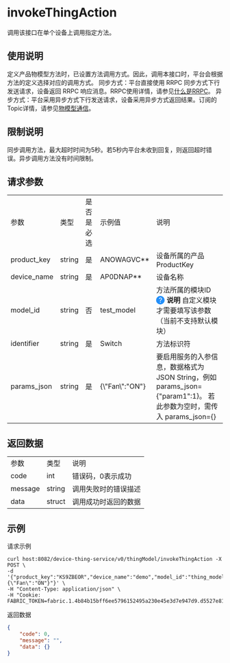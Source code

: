 # invokeThingAction

调用该接口在单个设备上调用指定方法。

## 使用说明
定义产品物模型方法时，已设置方法调用方式。因此，调用本接口时，平台会根据方法的定义选择对应的调用方式。
同步方式：平台直接使用 RRPC 同步方式下行发送请求，设备返回 RRPC 响应消息。RRPC使用详情，请参见[什么是RRPC]()。
异步方式：平台采用异步方式下行发送请求，设备采用异步方式返回结果。订阅的Topic详情，请参见[物模型通信]()。

## 限制说明
同步调用方法，最大超时时间为5秒。若5秒内平台未收到回复，则返回超时错误。异步调用方法没有时间限制。

## 请求参数

<table>
<tr> <td>参数</td> <td>类型</td> <td>是否是必选</td> <td>示例值</td> <td>说明</td> </tr>
<tr>
    <td>product_key</td>
    <td>string</td>
    <td>是</td>
    <td>ANOWAGVC**</td>
    <td>设备所属的产品ProductKey</td>
</tr>
<tr>
    <td>device_name</td>
    <td>string</td>
    <td>是</td>
    <td>AP0DNAP**</td>
    <td>设备名称</td>
</tr>
<tr>
    <td>model_id</td>
    <td>string</td>
    <td>否</td>
    <td>test_model</td>
    <td>方法所属的模块ID </br>
    <span style="border-radius: 50%; height: 20px; width: 20px; display: inline-block; background: #238ff9; vertical-align: center;">
       <span style="display: block; color: #FFFFFF; height: 20px; line-height: 20px; text-align: center">?</span>
    </span>
    <b>说明</b> 自定义模块才需要填写该参数（当前不支持默认模块）  
    </td>
</tr>
<tr>
    <td>identifier</td>
    <td>string</td>
    <td>是</td>
    <td>Switch</td>
    <td>方法标识符</td>
</tr>
<tr>
    <td>params_json</td>
    <td>string</td>
    <td>是</td>
    <td>{\"Fan\":"ON"}</td>
    <td>要启用服务的入参信息，数据格式为 JSON String，例如 params_json={"param1":1}。
        若此参数为空时，需传入 params_json={}
    </td>
</tr>
</table>

## 返回数据

<table>
<tr> <td>参数</td> <td>类型</td> <td>说明</td> </tr>
<tr>
    <td>code</td>
    <td>int</td>
    <td>错误码，0表示成功</td>
</tr>
<tr>
    <td>message</td>
    <td>string</td>
    <td>调用失败时的错误描述</td>
</tr>
<tr>
    <td>data</td>
    <td>struct</td>
    <td>调用成功时返回的数据</td>
</tr>
</table>

## 示例

请求示例
```
curl host:8082/device-thing-service/v0/thingModel/invokeThingAction -X POST \
-d '{"product_key":"KS9ZBEOR","device_name":"demo","model_id":"thing_model","identifier":"Switch","params_json":"{\"Fan\":"ON"}"}' \
-H "Content-Type: application/json" \
-H "Cookie: FABRIC_TOKEN=fabric.1.4b84b15bff6ee5796152495a230e45e3d7e947d9.d5527e81265b78e47b7891e3ad18d4cdddd3fda2.1629086990.c24c2f07" 
```

返回数据
```json
{
    "code": 0,
    "message": "",
    "data": {}
}
```

